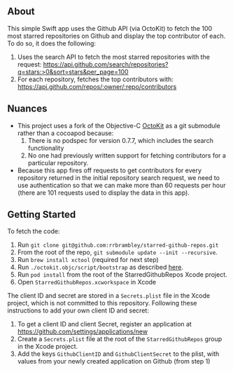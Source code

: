 ## About

This simple Swift app uses the Github API (via OctoKit) to fetch the 100 most starred repositories on Github and display the top contributor of each. To do so, it does the following:

1. Uses the search API to fetch the most starred repositories with the request: https://api.github.com/search/repositories?q=stars:>0&sort=stars&per_page=100
2. For each repository, fetches the top contributors with: https://api.github.com/repos/:owner/:repo/contributors

## Nuances

* This project uses a fork of the Objective-C [OctoKit](https://github.com/rrbrambley/octokit.objc) as a git submodule rather than a cocoapod because:
    1. There is no podspec for version 0.7.7, which includes the search functionality
    2. No one had previously written support for fetching contributors for a particular repository.
* Because this app fires off requests to get contributors for every repository returned in the initial repository search request, we need to use authentication so that we can make more than 60 requests per hour (there are 101 requests used to display the data in this app).

## Getting Started

To fetch the code:

1. Run `git clone git@github.com:rrbrambley/starred-github-repos.git`
2. From the root of the repo, `git submodule update --init --recursive`.
3. Run `brew install xctool` (required for next step)
4. Run `./octokit.objc/script/bootstrap` as described [here](https://github.com/octokit/octokit.objc#importing-octokit).
5. Run `pod install` from the root of the StarredGithubRepos Xcode project.
6. Open `StarredGithubRepos.xcworkspace` in Xcode

The client ID and secret are stored in a `Secrets.plist` file in the Xcode project, which is not committed to this repository. Following these instructions to add your own client ID and secret:

1. To get a client ID and client Secret, register an application at https://github.com/settings/applications/new
2. Create a `Secrets.plist` file at the root of the `StarredGithubRepos` group in the Xcode project.
3. Add the keys `GithubClientID` and `GithubClientSecret` to the plist, with values from your newly created application on Github (from step 1)
